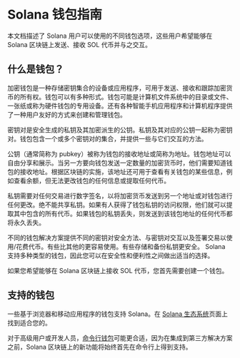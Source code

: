 # Solana 钱包指南

本文档描述了 Solana 用户可以使用的不同钱包选项，这些用户希望能够在 Solana 区块链上发送、接收 SOL 代币并与之交互。

## 什么是钱包？


加密钱包是一种存储密钥集合的设备或应用程序，可用于发送、接收和跟踪加密货币的所有权。钱包可以有多种形式。钱包可能是计算机文件系统中的目录或文件、一张纸或称为硬件钱包的专用设备。还有各种智能手机应用程序和计算机程序提供了一种用户友好的方式来创建和管理钱包。

密钥对是安全生成的私钥及其加密派生的公钥。私钥及其对应的公钥一起称为密钥对。钱包包含一个或多个密钥对的集合，并提供一些与它们交互的方法。

公钥（通常简称为 pubkey）被称为钱包的接收地址或简称为地址。钱包地址可以自由分享和展示。当另一方要向钱包发送一定数量的加密货币时，他们需要知道钱包的接收地址。根据区块链的实施，该地址还可用于查看有关钱包的某些信息，例如查看余额，但无法更改钱包的任何信息或提取任何代币。

私钥需要对任何交易进行数字签名，以将加密货币发送到另一个地址或对钱包进行任何更改。绝不能共享私钥。如果有人获得了钱包私钥的访问权限，他们就可以提取其中包含的所有代币。如果钱包的私钥丢失，则发送到该钱包地址的任何代币都将永久丢失。

不同的钱包解决方案提供不同的密钥对安全方法、与密钥对交互以及签署交易以使用/花费代币。有些比其他的更容易使用。有些存储和备份私钥更安全。 Solana 支持多种类型的钱包，因此您可以在安全性和便利性之间做出适当的选择。

如果您希望能够在 Solana 区块链上接收 SOL 代币，您首先需要创建一个钱包。

## 支持的钱包

一些基于浏览器和移动应用程序的钱包支持 Solana。在 [Solana 生态系统](https://solana.com/ecosystem/explore?categories=wallet)页面上找到适合您的。

对于高级用户或开发人员，[命令行钱包](https://docs.solana.com/wallet-guide/cli)可能更合适，因为在集成到第三方解决方案之前，Solana 区块链上的新功能将始终首先在命令行上得到支持。
